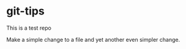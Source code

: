 # git-tips
This is a test repo

Make a simple change to a file and yet another even simpler change.



